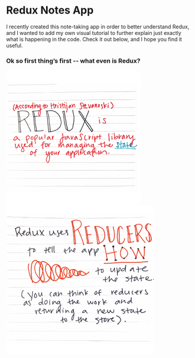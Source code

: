# Redux Notes App
I recently created this note-taking app in order to better understand Redux, and I wanted to add my own visual tutorial to further explain just exactly what is happening in the code. Check it out below, and I hope you find it useful.

### Ok so first thing’s first -- what even is Redux? 

![Image of Redux definition](./images/Redux-def.png)
![Image of Reducer definition](./images/Reducers.png)


